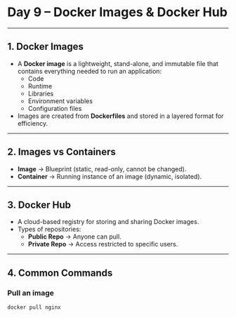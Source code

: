 # Day 9 – Docker Images & Docker Hub

---

## 1. Docker Images
- A **Docker image** is a lightweight, stand-alone, and immutable file that contains everything needed to run an application:
  - Code
  - Runtime
  - Libraries
  - Environment variables
  - Configuration files
- Images are created from **Dockerfiles** and stored in a layered format for efficiency.

---

## 2. Images vs Containers
- **Image** → Blueprint (static, read-only, cannot be changed).  
- **Container** → Running instance of an image (dynamic, isolated).  

---

## 3. Docker Hub
- A cloud-based registry for storing and sharing Docker images.
- Types of repositories:
  - **Public Repo** → Anyone can pull.
  - **Private Repo** → Access restricted to specific users.

---

## 4. Common Commands

### Pull an image
```bash
docker pull nginx
